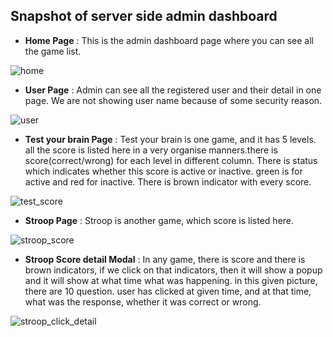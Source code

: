 ## Snapshot of server side admin dashboard

* **Home Page** : This is the admin dashboard page where you can see all the game list.

![home](home.JPG)



* **User Page** : Admin can see all the registered user and their detail in one page. We are not showing user name because of some security reason.

![user](user.JPG)



* **Test your brain Page** : Test your brain is one game, and it has 5 levels. all the score is listed here in a very organise manners.there is score(correct/wrong) for each level in different column. There is status which indicates whether this score is active or inactive. green is for active and red for inactive. There is brown indicator with every score.

![test_score](test_score.JPG)



* **Stroop Page** : Stroop is another game, which score is listed here.

![stroop_score](stroop_score.JPG)



* **Stroop Score detail Modal** : In any game, there is score and there is brown indicators, if we click on that indicators, then it will show a popup and it will show at what time what was happening. in this given picture, there are 10 question. user has clicked at given time, and at that time, what was the response, whether it was correct or wrong.

![stroop_click_detail](stroop_click_detail.JPG)
